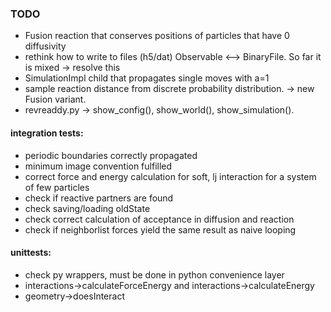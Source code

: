 ### TODO
* Fusion reaction that conserves positions of particles that have 0 diffusivity
* rethink how to write to files (h5/dat) Observable <--> BinaryFile. So far it is mixed -> resolve this
* SimulationImpl child that propagates single moves with a=1
* sample reaction distance from discrete probability distribution. -> new Fusion variant.
* revreaddy.py -> show_config(), show_world(), show_simulation().

#### integration tests:
* periodic boundaries correctly propagated
* minimum image convention fulfilled
* correct force and energy calculation for soft, lj interaction for a system of few particles
* check if reactive partners are found
* check saving/loading oldState
* check correct calculation of acceptance in diffusion and reaction
* check if neighborlist forces yield the same result as naive looping

#### unittests:
* check py wrappers, must be done in python convenience layer
* interactions->calculateForceEnergy and interactions->calculateEnergy
* geometry->doesInteract
